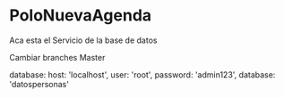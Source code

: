 # PoloNuevaAgenda

Aca esta el Servicio de la base de datos

Cambiar branches Master

database:
    host: 'localhost',
    user: 'root',
    password: 'admin123',
    database: 'datospersonas'
